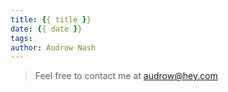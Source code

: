 ```yaml
---
title: {{ title }}
date: {{ date }}
tags:
author: Audrow Nash
---
```


> Feel free to contact me at [audrow@hey.com](mailto:audrow@hey.com)